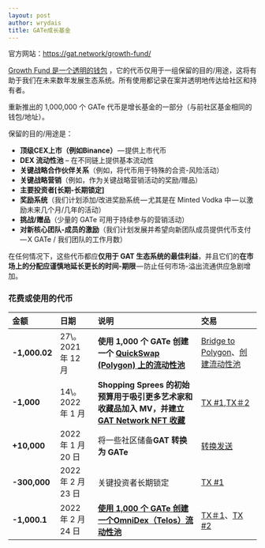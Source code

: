 ```yaml
---
layout: post
author: wrydais
title: GATe成长基金
---
```


官方网站：https://gat.network/growth-fund/

[Growth Fund 是一个透明的钱包](https://bscscan.com/token/0x41d5c3ed01b72ecb5c99d3b838553098ecda9ef9?a=0x4f3450437a3e4cd77f083fc53b31279acb4c2acf) ，它的代币仅用于一组保留的目的/用途，这将有助于我们在未来数年发展生态系统。所有使用都记录在案并透明地传达给社区和持有者。

<!--more-->

重新推出的 1,000,000 个 GATe 代币是增长基金的一部分（与前社区基金相同的钱包/地址）。

保留的目的/用途是：

* **顶级CEX上市（例如Binance）** — 提供上市代币
* **DEX 流动性池** – 在不同链上提供基本流动性
* **关键战略合作伙伴关系**（例如，将代币用于特殊的合资\-风险活动）
* **关键战略营销**（例如，作为关键战略营销活动的奖励/赠品）
* **主要投资者\[长期\-长期锁定\]**
* **奖励系统**（我们计划添加/改进奖励系统 — 尤其是在 Minted Vodka 中 — 以激励未来几个月/几年的活动）
* **挑战/赠品**（少量的 GATe 可用于持续参与的营销活动）
* **对新核心团队\-成员的激励**（我们计划发展并希望向新团队成员提供代币支付 — X GATe / 我们团队的工作月数）

在任何情况下，这些代币都应**仅用于 GAT 生态系统的最佳利益**，并且它们的**在市场上的分配应谨慎地延长更长的时间\-期限** — 防止任何市场\-溢出流通供应急剧增加。

### 花费或使用的代币

|金额 |日期 |说明 |交易 |
| :-- | :-- | :-- | :-- |
| **\-1,000.02** | 27\。 2021 年 12 月 | **使用 1,000 个 GATe 创建一个 [QuickSwap (Polygon) 上的流动性池](https://quickswap.exchange/#/swap?outputCurrency=0xEC0a873cdBE667E5bD68AF47932c948f872032d6)** |[Bridge to Polygon](https://www.bscscan.com/tx/0x9b600d4fea6160fc15438d68cdaf5d66c23163c13dea19f5884fc39915488bcc)、[创建流动性池](https://polygonscan.com/tx/0x7522b9afb6f1e771f4758586cbeadd3d0154ac07872431028)
| **\-1,000** | 14\。 2022 年 1 月 | **Shopping Sprees 的初始预算用于吸引更多艺术家和收藏品加入 MV，并建立 [GAT Network NFT 收藏](https://v2.minted.vodka/assets/0x696d946A8AB03aF969Cd8dFF81CE14BE7038Fa84)** |[TX #1](https://bscscan.com/tx/0x6d64ac8d7030bd3717033c2ac97bac8186f49cca2111b50f8ed8c2ba2f2839fa),[TX＃2](https://bscscan.com/tx/0xe7cae55308c218e1369bc3a0a42a7e35b965390dac6cccda107e9779e6495d09) |
| **+10,000** | 2022 年 1 月 20 日 |将一些社区储备**GAT 转换为 GATe** | [转换发送](https://bscscan.com/tx/0x979dfb071313b59c0059f812e40509d841b37fa808112bfe588e28d072d0826e) |
| **\-300,000** | 2022 年 2 月 23 日 |关键投资者长期锁定 | [TX #1](https://bscscan.com/tx/0xa154dae77dd8d3758f7a32cae9199987131abbc18ee63b19c5033f10946aba01) |
| **\-1,000.1** | 2022 年 2 月 24 日 | **[使用 1,000 个 GATe 创建一个OmniDex（Telos）流动性池](https://omnidex.finance/swap?outputCurrency=0xEC0a873cdBE667E5bD68AF47932c948f872032d6)** | [TX＃1](https://bscscan.com/tx/0xbd05db4bcd3a0cd567cc9f30b6f304c836613f80825a7f61c3dd42793194cbac )、[TX #2](https://www.teloscan.io/tx/0x0773d9b330b757ac0625b056ab6a462ae3a2351c9ea88ec5506527ae2c861481)| 
